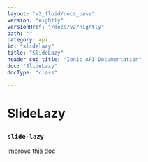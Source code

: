 ```yaml
---
layout: "v2_fluid/docs_base"
version: "nightly"
versionHref: "/docs/v2/nightly"
path: ""
category: api
id: "slidelazy"
title: "SlideLazy"
header_sub_title: "Ionic API Documentation"
doc: "SlideLazy"
docType: "class"

---
```










<h1 class="api-title">
<a class="anchor" name="slide-lazy" href="#slide-lazy"></a>

SlideLazy
<h3><code>slide-lazy</code></h3>






</h1>

<a class="improve-v2-docs" href="http://github.com/driftyco/ionic/edit/master//Users/mhartington/GitHub/ionic/src/components/slides/slides.ts#L875">
Improve this doc
</a>










<!-- @usage tag -->


<!-- @property tags -->



<!-- instance methods on the class -->




<!-- related link --><!-- end content block -->


<!-- end body block -->

